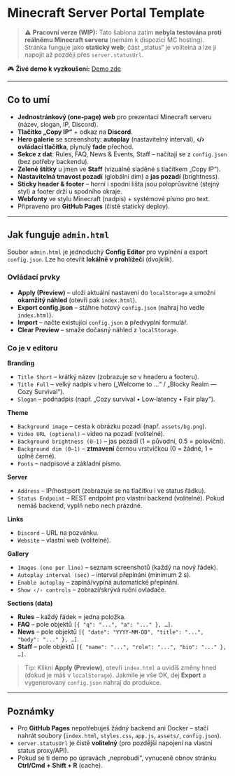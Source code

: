 # Minecraft Server Portal Template

> ⚠️ **Pracovní verze (WIP):** Tato šablona zatím **nebyla testována proti reálnému Minecraft serveru** (nemám k dispozici MC hosting). Stránka funguje jako **statický web**; část „status“ je volitelná a lze ji napojit až později přes `server.statusUrl`.

🎮 **Živé demo k vyzkoušení:** [Demo zde](https://tomashaki.github.io/minecraft-server-portal-template/)

---

## Co to umí
- **Jednostránkový (one‑page) web** pro prezentaci Minecraft serveru (název, slogan, IP, Discord).
- **Tlačítko „Copy IP“** + odkaz na **Discord**.
- **Hero galerie** se screenshoty: **autoplay** (nastavitelný interval), **‹/› ovládací tlačítka**, plynulý **fade** přechod.
- **Sekce z dat**: Rules, FAQ, News & Events, Staff – načítají se z `config.json` (bez potřeby backendu).
- **Zelené štítky** u jmen ve **Staff** (vizuálně sladěné s tlačítkem „Copy IP“).
- **Nastavitelná tmavost pozadí** (globální dim) a **jas pozadí** (brightness).
- **Sticky header & footer** – horní i spodní lišta jsou poloprůsvitné (stejný styl) a footer drží u spodního okraje.
- **Webfonty** ve stylu Minecraft (nadpis) + systémové písmo pro text.
- Připraveno pro **GitHub Pages** (čistě statický deploy).

---

## Jak funguje `admin.html`
Soubor `admin.html` je jednoduchý **Config Editor** pro vyplnění a export `config.json`. Lze ho otevřít **lokálně v prohlížeči** (dvojklik).

### Ovládací prvky
- **Apply (Preview)** – uloží aktuální nastavení do `localStorage` a umožní **okamžitý náhled** (otevři pak `index.html`).  
- **Export config.json** – stáhne hotový `config.json` (nahraj ho vedle `index.html`).  
- **Import** – načte existující `config.json` a předvyplní formulář.  
- **Clear Preview** – smaže dočasný náhled z `localStorage`.

### Co je v editoru
**Branding**
- `Title Short` – krátký název (zobrazuje se v headeru a footeru).  
- `Title Full` – velký nadpis v hero („Welcome to …“ / „Blocky Realm — Cozy Survival“).  
- `Slogan` – podnadpis (např. „Cozy survival • Low‑latency • Fair play“).

**Theme**
- `Background image` – cesta k obrázku pozadí (např. `assets/bg.png`).  
- `Video URL (optional)` – video na pozadí (volitelné).  
- `Background brightness (0–1)` – jas pozadí (1 = původní, 0.5 = poloviční).  
- `Background dim (0–1)` – **ztmavení** černou vrstvičkou (0 = žádné, 1 = úplně černé).  
- `Fonts` – nadpisové a základní písmo.

**Server**
- `Address` – IP/host:port (zobrazuje se na tlačítku i ve status řádku).  
- `Status Endpoint` – REST endpoint pro vlastní backend (volitelné). Pokud nemáš backend, vyplň nebo nech prázdné.

**Links**
- `Discord` – URL na pozvánku.  
- `Website` – vlastní web (volitelné).

**Gallery**
- `Images (one per line)` – seznam screenshotů (každý na nový řádek).  
- `Autoplay interval (sec)` – interval přepínání (minimum 2 s).  
- `Enable autoplay` – zapíná/vypíná automatické přepínání.  
- `Show ‹/› controls` – zobrazí/skrývá ruční ovladače.

**Sections (data)**
- **Rules** – každý řádek = jedna položka.  
- **FAQ** – pole objektů `[{ "q": "...", "a": "..." }, …]`.  
- **News** – pole objektů `[{ "date": "YYYY‑MM‑DD", "title": "...", "body": "..." }, …]`.  
- **Staff** – pole objektů `[{ "name": "...", "role": "...", "bio": "..." }, …]`.

> Tip: Klikni **Apply (Preview)**, otevři `index.html` a uvidíš změny hned (dokud je máš v `localStorage`). Jakmile je vše OK, dej **Export** a vygenerovaný `config.json` nahraj do produkce.

---

## Poznámky
- Pro **GitHub Pages** nepotřebuješ žádný backend ani Docker – stačí nahrát soubory (`index.html`, `styles.css`, `app.js`, `assets/`, `config.json`).  
- `server.statusUrl` je čistě **volitelný** (pro pozdější napojení na vlastní status proxy/API).  
- Pokud se ti demo po úpravách „neprobudí“, vynuceně obnov stránku **Ctrl/Cmd + Shift + R** (cache).

